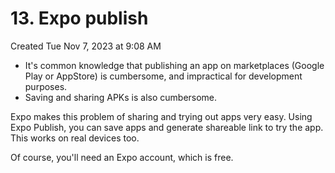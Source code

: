 # 13. Expo publish
Created Tue Nov 7, 2023 at 9:08 AM

- It's common knowledge that publishing an app on marketplaces (Google Play or AppStore) is cumbersome, and impractical for development purposes.
- Saving and sharing APKs is also cumbersome.
  
Expo makes this problem of sharing and trying out apps very easy.
Using Expo Publish, you can save apps and generate shareable link to try the app.
This works on real devices too.

Of course, you'll need an Expo account, which is free.